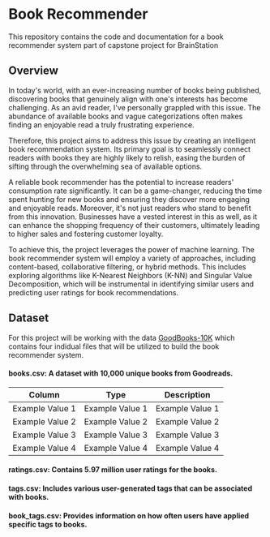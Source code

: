 # Book Recommender

This repository contains the code and documentation for a book recommender system part of capstone project for BrainStation


## Overview

In today's world, with an ever-increasing number of books being published, discovering books that genuinely align with one's interests has become challenging. As an avid reader, I've personally grappled with this issue. The abundance of available books and vague categorizations often makes finding an enjoyable read a truly frustrating experience.

Therefore, this project aims to address this issue by creating an intelligent book recommendation system. Its primary goal is to seamlessly connect readers with books they are highly likely to relish, easing the burden of sifting through the overwhelming sea of available options.

A reliable book recommender has the potential to increase readers' consumption rate significantly. It can be a game-changer, reducing the time spent hunting for new books and ensuring they discover more engaging and enjoyable reads. Moreover, it's not just readers who stand to benefit from this innovation. Businesses have a vested interest in this as well, as it can enhance the shopping frequency of their customers, ultimately leading to higher sales and fostering customer loyalty.

To achieve this, the project leverages the power of machine learning. The book recommender system will employ a variety of approaches, including content-based, collaborative filtering, or hybrid methods. This includes exploring algorithms like K-Nearest Neighbors (K-NN) and Singular Value Decomposition, which will be instrumental in identifying similar users and predicting user ratings for book recommendations.

## Dataset

For this project will be working with the data [GoodBooks-10K](https://github.com/zygmuntz/goodbooks-10k) which contains four indidual files that will be utilized to build the book recommender system.

#### books.csv: A dataset with 10,000 unique books from Goodreads.

| Column     | Type    | Description    |
|-------------------|-------------------|-------------------|
| Example Value 1   | Example Value 1  | Example Value 1  |
| Example Value 2   | Example Value 2  | Example Value 2  |
| Example Value 3   | Example Value 3  | Example Value 3  |
| Example Value 4   | Example Value 4  | Example Value 4  |



#### ratings.csv: Contains 5.97 million user ratings for the books.

#### tags.csv: Includes various user-generated tags that can be associated with books.

#### book_tags.csv: Provides information on how often users have applied specific tags to books.
